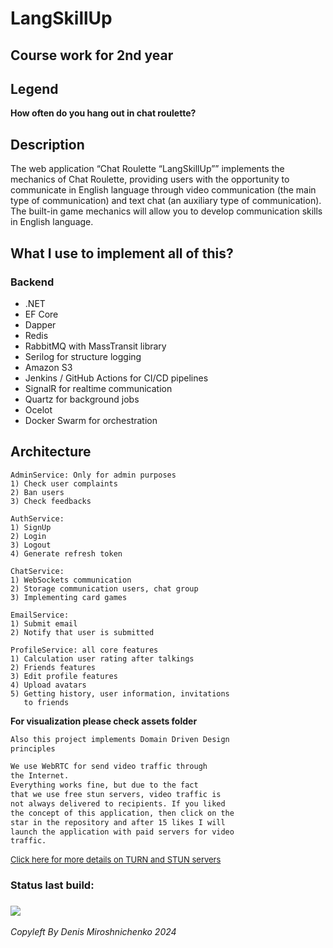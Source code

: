 # LangSkillUp 

## Course work for 2nd year

## Legend 

**How often do you hang out in chat roulette?**

## Description

The web application “Chat Roulette “LangSkillUp”” implements the mechanics of Chat Roulette, providing users with the opportunity to communicate in English language through video communication (the main type of communication) and text chat (an auxiliary type of communication). The built-in game mechanics will allow you to develop communication skills in English language.

## What I use to implement all of this?

### Backend
  - .NET
  - EF Core
  - Dapper
  - Redis
  - RabbitMQ with MassTransit library
  - Serilog for structure logging
  - Amazon S3
  - Jenkins / GitHub Actions for CI/CD pipelines
  - SignalR for realtime communication
  - Quartz for background jobs
  - Ocelot
  - Docker Swarm for orchestration

## Architecture 

```
AdminService: Only for admin purposes
1) Check user complaints
2) Ban users
3) Check feedbacks

AuthService:
1) SignUp
2) Login
3) Logout
4) Generate refresh token

ChatService:
1) WebSockets communication
2) Storage communication users, chat group
3) Implementing card games

EmailService:
1) Submit email
2) Notify that user is submitted

ProfileService: all core features
1) Calculation user rating after talkings
2) Friends features
3) Edit profile features
4) Upload avatars
5) Getting history, user information, invitations 
   to friends

```
**For visualization please check assets folder**


```html
Also this project implements Domain Driven Design 
principles

We use WebRTC for send video traffic through 
the Internet. 
Everything works fine, but due to the fact
that we use free stun servers, video traffic is
not always delivered to recipients. If you liked 
the concept of this application, then click on the 
star in the repository and after 15 likes I will 
launch the application with paid servers for video
traffic.
```
<a href="https://getstream.io/glossary/turn-server/#:~:text=TURN%20and%20STUN%20servers%20are,Session%20Traversal%20Utilities%20for%20NAT." style="font-size: small;">Click here for more details on TURN and STUN servers</a>

### Status last build:</br>

### <img src="https://github.com/Platinaa777/ChatRoulette.Backend/actions/workflows/main.yml/badge.svg"> </br>

*Copyleft By Denis Miroshnichenko 2024*
